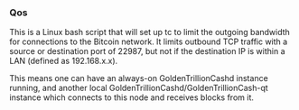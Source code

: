 ### Qos ###

This is a Linux bash script that will set up tc to limit the outgoing bandwidth for connections to the Bitcoin network. It limits outbound TCP traffic with a source or destination port of 22987, but not if the destination IP is within a LAN (defined as 192.168.x.x).

This means one can have an always-on GoldenTrillionCashd instance running, and another local GoldenTrillionCashd/GoldenTrillionCash-qt instance which connects to this node and receives blocks from it.
